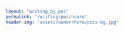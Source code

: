 ```yaml
---
layout: "writing_by_poi"
permalink: "/writing/poi/huaro"
header-img: "assets/owner/hero/pois-bg.jpg"
---
```

